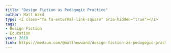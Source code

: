 ```yaml
---
title: "Design Fiction as Pedagogic Practice"
author: Matt Ward
type: <i class="fa fa-external-link-square" aria-hidden="true"></i>
tags:
- Design Fiction
- Education
year: 2018
link: https://medium.com/@matthewward/design-fiction-as-pedagogic-practice-9b1fbba7ae2b
---
```

